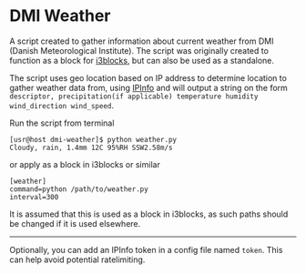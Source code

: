 # DMI Weather
A script created to gather information about current weather from DMI (Danish Meteorological Institute). The script was originally created to function as a block for [i3blocks](https://github.com/vivien/i3blocks), but can also be used as a standalone.

The script uses geo location based on IP address to determine location to gather weather data from, using [IPInfo](https://ipinfo.io/) and will output a string on the form `descriptor, precipitation(if applicable) temperature humidity wind_direction wind_speed`.

Run the script from terminal
```
[usr@host dmi-weather]$ python weather.py
Cloudy, rain, 1.4mm 12C 95%RH SSW2.58m/s
```
or apply as a block in i3blocks or similar
```
[weather]
command=python /path/to/weather.py
interval=300
```
It is assumed  that this is used as a block in i3blocks, as such paths should be changed if it is used elsewhere.

---
Optionally, you can add an IPInfo token in a config file named `token`. This can help avoid potential ratelimiting.